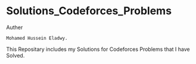 # Solutions_Codeforces_Problems
Auther

    Mohamed Hussein Eladwy.


This Repositary includes my Solutions for Codeforces Problems that I have Solved.
